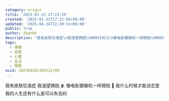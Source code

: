 ```yaml
---
category: origin
title: '2025-01-21 17:21:56'
created: '2025-01-21T17:21:56+08:00'
updated: '2025-04-24T22:39:51+08:00'
public: true
author: dkphhh
description: "我有皮肤饥渴症\n我渴望拥抱\U0001FAC2\n像电影摄像机一样拥抱\U0001F3A5\n我什么时候才能谈恋爱\n我的人生还有什么是可以失去的……"
tags:
  - 情绪
  - 自我
  - 心理
  - 生活
  - 随笔
uuid: 20250420210652yr0b
---
```


我有皮肤饥渴症
我渴望拥抱 🫂
像电影摄像机一样拥抱 🎥
我什么时候才能谈恋爱
我的人生还有什么是可以失去的
